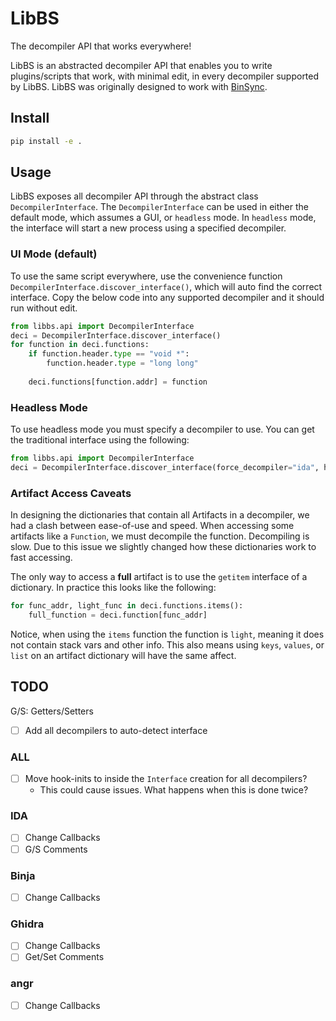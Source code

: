 # LibBS
The decompiler API that works everywhere!

LibBS is an abstracted decompiler API that enables you to write plugins/scripts that work, with minimal edit, 
in every decompiler supported by LibBS. LibBS was originally designed to work with [BinSync](https://binsync.net).

## Install
```bash
pip install -e .
```

## Usage
LibBS exposes all decompiler API through the abstract class `DecompilerInterface`. The `DecompilerInterface` 
can be used in either the default mode, which assumes a GUI, or `headless` mode. In `headless` mode, the interface will 
start a new process using a specified decompiler. 

### UI Mode (default)
To use the same script everywhere, use the convenience function `DecompilerInterface.discover_interface()`, which will
auto find the correct interface. Copy the below code into any supported decompiler and it should run without edit.
```python
from libbs.api import DecompilerInterface
deci = DecompilerInterface.discover_interface()
for function in deci.functions:
    if function.header.type == "void *":
        function.header.type = "long long"
    
    deci.functions[function.addr] = function
```

### Headless Mode 
To use headless mode you must specify a decompiler to use. You can get the traditional interface using the following:
```python 
from libbs.api import DecompilerInterface
deci = DecompilerInterface.discover_interface(force_decompiler="ida", headless=True)
```

### Artifact Access Caveats
In designing the dictionaries that contain all Artifacts in a decompiler, we had a clash between ease-of-use and speed. 
When accessing some artifacts like a `Function`, we must decompile the function. Decompiling is slow. Due to this issue
we slightly changed how these dictionaries work to fast accessing. 

The only way to access a **full** artifact is to use the `getitem` interface of a dictionary. In practice this 
looks like the following:
```python
for func_addr, light_func in deci.functions.items():
    full_function = deci.function[func_addr]
```

Notice, when using the `items` function the function is `light`, meaning it does not contain stack vars and other 
info. This also means using `keys`, `values`, or `list` on an artifact dictionary will have the same affect. 

## TODO
G/S: Getters/Setters
- [ ] Add all decompilers to auto-detect interface

### ALL
- [ ] Move hook-inits to inside the `Interface` creation for all decompilers?
  - This could cause issues. What happens when this is done twice?

### IDA
- [ ] Change Callbacks
- [ ] G/S Comments

### Binja
- [ ] Change Callbacks

### Ghidra
- [ ] Change Callbacks
- [ ] Get/Set Comments

### angr
- [ ] Change Callbacks

